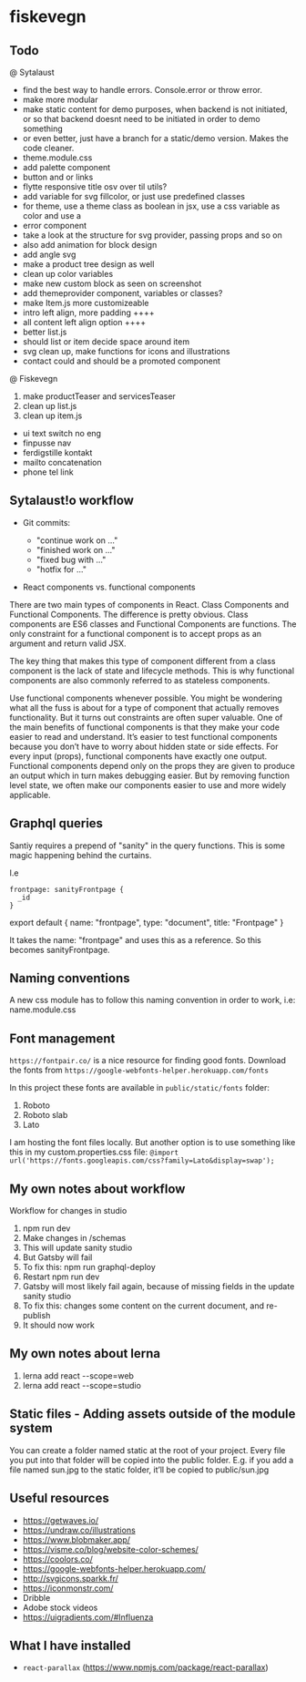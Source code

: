 # fiskevegn

## Todo

@ Sytalaust
- find the best way to handle errors. Console.error or throw error. 
- make more modular
- make static content for demo purposes, when backend is not initiated, or so that backend doesnt need to be initiated in order to demo something
- or even better, just have a branch for a static/demo version. Makes the code cleaner. 
- theme.module.css
- add palette component
- button and or links
- flytte responsive title osv over til utils?
- add variable for svg fillcolor, or just use predefined classes
- for theme, use a theme class as boolean in jsx, use a css variable as color and use a 
- error component
- take a look at the structure for svg provider, passing props and so on
- also add animation for block design
- add angle svg
- make a product tree design as well
- clean up color variables
- make new custom block as seen on screenshot
- add themeprovider component, variables or classes?
- make Item.js more customizeable
- intro left align, more padding  ++++
- all content left align option ++++
- better list.js
- should list or item decide space around item
- svg clean up, make functions for icons and illustrations
- contact could and should be a promoted component

@ Fiskevegn

1. make productTeaser and servicesTeaser
2. clean up list.js
3. clean up item.js


- ui text switch no eng
- finpusse nav
- ferdigstille kontakt
- mailto concatenation
- phone tel link


## Sytalaust!o workflow

- Git commits:
  - "continue work on ..."
  - "finished work on ..."
  - "fixed bug with ..."
  - "hotfix for ..."

- React components vs. functional components

There are two main types of components in React. Class Components and Functional Components. The difference is pretty obvious. Class components are ES6 classes and Functional Components are functions. The only constraint for a functional component is to accept props as an argument and return valid JSX.

The key thing that makes this type of component different from a class component is the lack of state and lifecycle methods. This is why functional components are also commonly referred to as stateless components.  

Use functional components whenever possible. You might be wondering what all the fuss is about for a type of component that actually removes functionality. But it turns out constraints are often super valuable. One of the main benefits of functional components is that they make your code easier to read and understand. It’s easier to test functional components because you don’t have to worry about hidden state or side effects. For every input (props), functional components have exactly one output. Functional components depend only on the props they are given to produce an output which in turn makes debugging easier. But by removing function level state, we often make our components easier to use and more widely applicable. 


## Graphql queries

Santiy requires a prepend of "sanity" in the query functions. This is some magic happening behind the curtains. 

I.e

    frontpage: sanityFrontpage {
      _id
    }

export default {
  name: "frontpage",
  type: "document",
  title: "Frontpage"
}

It takes the name: "frontpage" and uses this as a reference. So this becomes sanityFrontpage.


## Naming conventions

A new css module has to follow this naming convention in order to work, i.e: name.module.css

## Font management
`https://fontpair.co/` is a nice resource for finding good fonts.
Download the fonts from `https://google-webfonts-helper.herokuapp.com/fonts`

In this project these fonts are available in `public/static/fonts` folder:
1. Roboto
2. Roboto slab
3. Lato

I am hosting the font files locally. But another option is to use something like this in my custom.properties.css file:
`@import url('https://fonts.googleapis.com/css?family=Lato&display=swap');`

## My own notes about workflow

Workflow for changes in studio

1. npm run dev 
2. Make changes in /schemas
3. This will update sanity studio
4. But Gatsby will fail
5. To fix this: npm run graphql-deploy
6. Restart npm run dev
7. Gatsby will most likely fail again, because of missing fields in the update sanity studio
8. To fix this: changes some content on the current document, and re-publish
9. It should now work

## My own notes about lerna

1. lerna add react --scope=web
2. lerna add react --scope=studio

## Static files - Adding assets outside of the module system
You can create a folder named static at the root of your project. Every file you put into that folder will be copied into the public folder. E.g. if you add a file named sun.jpg to the static folder, it’ll be copied to public/sun.jpg

## Useful resources

- https://getwaves.io/
- https://undraw.co/illustrations
- https://www.blobmaker.app/
- https://visme.co/blog/website-color-schemes/
- https://coolors.co/
- https://google-webfonts-helper.herokuapp.com/
- http://svgicons.sparkk.fr/
- https://iconmonstr.com/
- Dribble
- Adobe stock videos
- https://uigradients.com/#Influenza

## What I have installed

- `react-parallax` (https://www.npmjs.com/package/react-parallax)